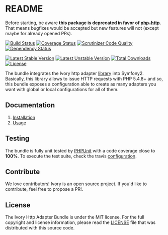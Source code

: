 # README

Before starting, be aware **this package is deprecated in favor of [php-http](https://github.com/php-http)**. 
That means bugfixes would be accepted but new features will not (except maybe for already opened PRs).

[![Build Status](https://secure.travis-ci.org/egeloen/IvoryHttpAdapterBundle.png?branch=master)](http://travis-ci.org/egeloen/IvoryHttpAdapterBundle)
[![Coverage Status](https://coveralls.io/repos/egeloen/IvoryHttpAdapterBundle/badge.png?branch=master)](https://coveralls.io/r/egeloen/IvoryHttpAdapterBundle?branch=master)
[![Scrutinizer Code Quality](https://scrutinizer-ci.com/g/egeloen/IvoryHttpAdapterBundle/badges/quality-score.png?b=master)](https://scrutinizer-ci.com/g/egeloen/IvoryHttpAdapterBundle/?branch=master)
[![Dependency Status](http://www.versioneye.com/php/egeloen:http-adapter-bundle/badge.svg)](http://www.versioneye.com/php/egeloen:http-adapter-bundle)

[![Latest Stable Version](https://poser.pugx.org/egeloen/http-adapter-bundle/v/stable.svg)](https://packagist.org/packages/egeloen/http-adapter-bundle)
[![Latest Unstable Version](https://poser.pugx.org/egeloen/http-adapter-bundle/v/unstable.svg)](https://packagist.org/packages/egeloen/http-adapter-bundle)
[![Total Downloads](https://poser.pugx.org/egeloen/http-adapter-bundle/downloads.svg)](https://packagist.org/packages/egeloen/http-adapter-bundle)
[![License](https://poser.pugx.org/egeloen/http-adapter-bundle/license.svg)](https://packagist.org/packages/egeloen/http-adapter-bundle)

The bundle integrates the Ivory http adapter [library](https://github.com/egeloen/ivory-http-adapter) into Symfony2.
Basically, this library allows to issue HTTP requests with PHP 5.4.8+ and so, this bundle exposes a configuration able
to create as many adapters you want with global or local configurations for all of them.

## Documentation

 1. [Installation](/Resources/doc/installation.md)
 2. [Usage](/Resources/doc/usage.md)

## Testing

The bundle is fully unit tested by [PHPUnit](http://www.phpunit.de/) with a code coverage close to **100%**. To
execute the test suite, check the travis [configuration](/.travis.yml).

## Contribute

We love contributors! Ivory is an open source project. If you'd like to contribute, feel free to propose a PR!.

## License

The Ivory Http Adapter Bundle is under the MIT license. For the full copyright and license information, please read the
[LICENSE](/LICENSE) file that was distributed with this source code.
